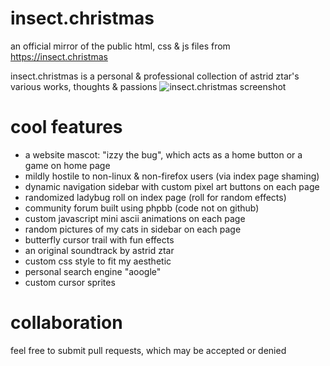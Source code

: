 # insect.christmas
an official mirror of the public html, css & js files from https://insect.christmas

insect.christmas is a personal & professional collection of astrid ztar's various works, thoughts & passions
![insect.christmas screenshot](https://insect.christmas/images/github/ic11-26-2024.png)

# cool features
- a website mascot: "izzy the bug", which acts as a home button or a game on home page
- mildly hostile to non-linux & non-firefox users (via index page shaming)
- dynamic navigation sidebar with custom pixel art buttons on each page
- randomized ladybug roll on index page (roll for random effects)
- community forum built using phpbb (code not on github)
- custom javascript mini ascii animations on each page
- random pictures of my cats in sidebar on each page
- butterfly cursor trail with fun effects
- an original soundtrack by astrid ztar
- custom css style to fit my aesthetic
- personal search engine "aoogle"
- custom cursor sprites

# collaboration
feel free to submit pull requests, which may be accepted or denied
